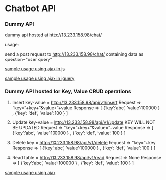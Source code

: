 # Chatbot API

### Dummy API
dummy api hosted at http://13.233.158.98/chat/

usage:

send a post request to http://13.233.158.98/chat/ containing data as
question="user query"

[sample usage using ajax in js](testAPI_Javascript.php)

[sample usage using ajax in jquery](testApiJQuery.php)

### Dummy API hosted for Key, Value CRUD operations
1. Insert key-value = http://13.233.158.98/api/v1/insert
   Request ⇒ “key=”+key+”&value=”+value
   Response ⇒ [ {‘key’:’abc’, ‘value’:100000 } , {‘key’: ‘def’, ‘value’: 100 } ]

2. Update key-value = http://13.233.158.98/api/v1/update
   KEY WILL NOT BE UPDATED
   Request ⇒ “key=”+key+”&value=”+value
   Response ⇒ [ {‘key’:’abc’, ‘value’:100000 } , {‘key’: ‘def’, ‘value’: 100 } ]

3. Delete key = http://13.233.158.98/api/v1/delete
   Request ⇒ “key=”+key
   Response ⇒ [ {‘key’:’abc’, ‘value’:100000 } , {‘key’: ‘def’, ‘value’: 100 } ]

4. Read table = http://13.233.158.98/api/v1/read
   Request ⇒ None
   Response ⇒ [ {‘key’:’abc’, ‘value’:100000 } , {‘key’: ‘def’, ‘value’: 100 } ]

[sample usage using ajax](substitute.php)

